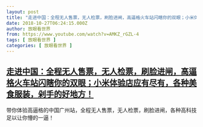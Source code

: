 ```yaml
---
layout: post
title: "走进中国：全程无人售票，无人检票，刷脸进闸，高逼格火车站闪瞎你的双眼；小米体验店应有尽有，各种美食服装，剁手的好地方！"
date: 2018-10-27T06:24:15.000Z
author: 放眼看世界
from: https://www.youtube.com/watch?v=AMKZ_rGZL-4
tags: [ 放眼看世界 ]
categories: [ 放眼看世界 ]
---
```

<!--1540621455000-->
[走进中国：全程无人售票，无人检票，刷脸进闸，高逼格火车站闪瞎你的双眼；小米体验店应有尽有，各种美食服装，剁手的好地方！](https://www.youtube.com/watch?v=AMKZ_rGZL-4)
------

<div>
带你体验高逼格的中国广州站，全程无人售票，无人检票，刷脸进闸，各种高科技足以让你懵的一逼！
</div>
